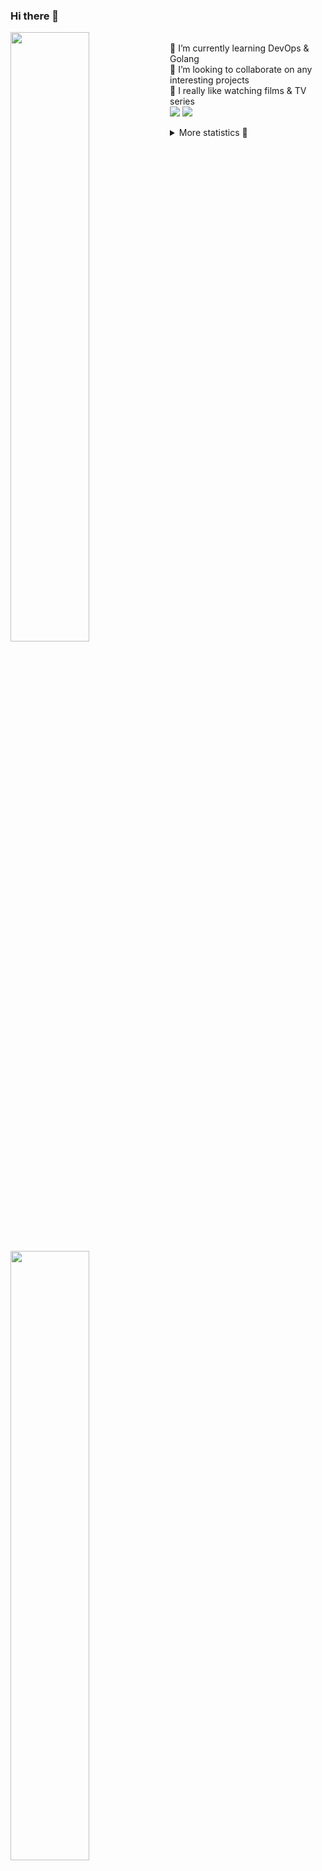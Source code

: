 ### Hi there 👋


[<img align="left" width="50%" src="https://github-readme-stats.vercel.app/api?username=rufusnufus&hide=issues&show_icons=true&count_private=true&theme=transparent&title_color=FF6F40&text_color=FBF9F8&icon_color=F48242&hide_border=true&hide_title=true#gh-dark-mode-only">](https://metrics.lecoq.io/rufusnufus#gh-dark-mode-only)
[<img align="left" width="50%" src="https://github-readme-stats.vercel.app/api?username=rufusnufus&hide=issues&show_icons=true&count_private=true&theme=transparent&title_color=FF6533&text_color=4D4644&icon_color=FF8038&hide_border=true&hide_title=true#gh-light-mode-only">](https://metrics.lecoq.io/rufusnufus#gh-light-mode-only)

<p>
  <br>
  🌱 I’m currently learning DevOps & Golang</br>
  👯 I’m looking to collaborate on any interesting projects</br>
  🎥 I really like watching films & TV series</br>
  <a href="https://linkedin.com/in/rufusnufus"><img src="https://img.shields.io/badge/linkedin-0077B5.svg?style=for-the-badge&logo=linkedin&logoColor=white"/></a>
  <a href="https://t.me/nufusrufus"><img src="https://img.shields.io/badge/-telegram-black?style=for-the-badge&color=blue&logo=telegram"/></a>
</p>

<p text-align="left">
<details>
  <summary>More statistics 👀</summary><br/>

<!--START_SECTION:waka-->
![Code Time](http://img.shields.io/badge/Code%20Time-765%20hrs%202%20mins-blue)

![Profile Views](http://img.shields.io/badge/Profile%20Views-1-blue)

**I'm a Night 🦉** 

```text
🌞 Morning                0 commits           ░░░░░░░░░░░░░░░░░░░░░░░░░   00.00 % 
🌆 Daytime                539 commits         ████████████░░░░░░░░░░░░░   48.25 % 
🌃 Evening                373 commits         ████████░░░░░░░░░░░░░░░░░   33.39 % 
🌙 Night                  205 commits         █████░░░░░░░░░░░░░░░░░░░░   18.35 % 
```
📅 **I'm Most Productive on Tuesday** 

```text
Monday                   64 commits          █░░░░░░░░░░░░░░░░░░░░░░░░   05.73 % 
Tuesday                  302 commits         ███████░░░░░░░░░░░░░░░░░░   27.04 % 
Wednesday                259 commits         ██████░░░░░░░░░░░░░░░░░░░   23.19 % 
Thursday                 29 commits          █░░░░░░░░░░░░░░░░░░░░░░░░   02.60 % 
Friday                   46 commits          █░░░░░░░░░░░░░░░░░░░░░░░░   04.12 % 
Saturday                 198 commits         ████░░░░░░░░░░░░░░░░░░░░░   17.73 % 
Sunday                   219 commits         █████░░░░░░░░░░░░░░░░░░░░   19.61 % 
```


📊 **This Week I Spent My Time On** 

```text
💬 Programming Languages: 
No Activity Tracked This Week

🔥 Editors: 
No Activity Tracked This Week
```

**I Mostly Code in Python** 

```text
Python                   10 repos            ███████░░░░░░░░░░░░░░░░░░   29.41 % 
HTML                     3 repos             ██░░░░░░░░░░░░░░░░░░░░░░░   08.82 % 
Java                     3 repos             ██░░░░░░░░░░░░░░░░░░░░░░░   08.82 % 
Shell                    2 repos             █░░░░░░░░░░░░░░░░░░░░░░░░   05.88 % 
Mustache                 2 repos             █░░░░░░░░░░░░░░░░░░░░░░░░   05.88 % 
```




 Last Updated on 21/10/2025 00:55:39 UTC
<!--END_SECTION:waka-->

</details>
</p>
